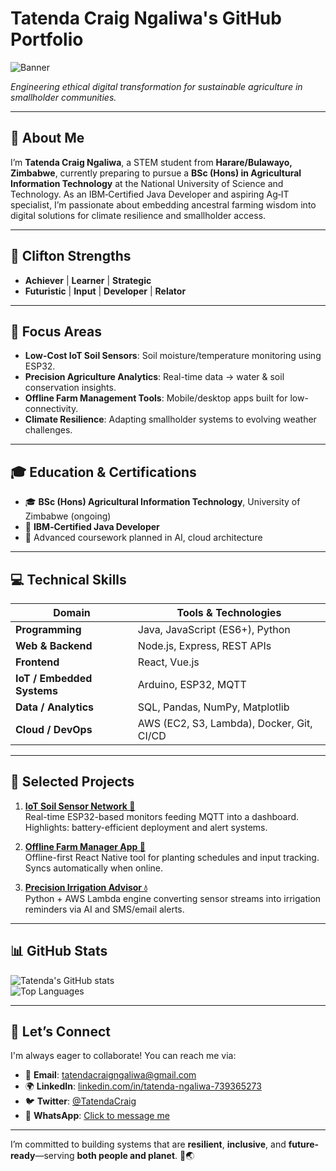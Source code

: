 # Tatenda Craig Ngaliwa's GitHub Portfolio

![Banner](https://via.placeholder.com/1000x250.png?text=AgriTech+with+IoT+Love)

*Engineering ethical digital transformation for sustainable agriculture in smallholder communities.*

---

## 👤 About Me

I’m **Tatenda Craig Ngaliwa**, a STEM student from **Harare/Bulawayo, Zimbabwe**, currently preparing to pursue a **BSc (Hons) in Agricultural Information Technology** at the National University of Science and Technology. As an IBM‑Certified Java Developer and aspiring Ag‑IT specialist, I’m passionate about embedding ancestral farming wisdom into digital solutions for climate resilience and smallholder access.

---

## 🌟 Clifton Strengths

- **Achiever** | **Learner** | **Strategic**  
- **Futuristic** | **Input** | **Developer** | **Relator**

---

## 🎯 Focus Areas

- **Low-Cost IoT Soil Sensors**: Soil moisture/temperature monitoring using ESP32.  
- **Precision Agriculture Analytics**: Real-time data → water & soil conservation insights.  
- **Offline Farm Management Tools**: Mobile/desktop apps built for low-connectivity.  
- **Climate Resilience**: Adapting smallholder systems to evolving weather challenges.

---

## 🎓 Education & Certifications

- 🎓 **BSc (Hons) Agricultural Information Technology**, University of Zimbabwe (ongoing)  
- 🏅 **IBM‑Certified Java Developer**  
- 📘 Advanced coursework planned in AI, cloud architecture

---

## 💻 Technical Skills

| Domain                    | Tools & Technologies                                 |
|---------------------------|------------------------------------------------------|
| **Programming**           | Java, JavaScript (ES6+), Python                     |
| **Web & Backend**         | Node.js, Express, REST APIs                         |
| **Frontend**              | React, Vue.js                                       |
| **IoT / Embedded Systems**| Arduino, ESP32, MQTT                                |
| **Data / Analytics**      | SQL, Pandas, NumPy, Matplotlib                      |
| **Cloud / DevOps**        | AWS (EC2, S3, Lambda), Docker, Git, CI/CD           |

---

## 🚀 Selected Projects

1. **[IoT Soil Sensor Network 🌱](https://github.com/yourusername/soil-sensor)**  
   Real-time ESP32-based monitors feeding MQTT into a dashboard. Highlights: battery-efficient deployment and alert systems.

2. **[Offline Farm Manager App 📱](https://github.com/yourusername/farm-manager)**  
   Offline-first React Native tool for planting schedules and input tracking. Syncs automatically when online.

3. **[Precision Irrigation Advisor 💧](https://github.com/yourusername/irrigation-advisor)**  
   Python + AWS Lambda engine converting sensor streams into irrigation reminders via AI and SMS/email alerts.

---

## 📊 GitHub Stats

![Tatenda's GitHub stats](https://github-readme-stats.vercel.app/api?username=yourusername&show_icons=true&theme=radical)  
![Top Languages](https://github-readme-stats.vercel.app/api/top-langs/?username=yourusername&layout=compact&theme=radical)

---

## 🤝 Let’s Connect

I'm always eager to collaborate! You can reach me via:

- 📧 **Email**: [tatendacraigngaliwa@gmail.com](mailto:tatendacraigngaliwa@gmail.com)  
- 🌍 **LinkedIn**: [linkedin.com/in/tatenda-ngaliwa-739365273](https://www.linkedin.com/in/tatenda-ngaliwa-739365273)  
- 🐦 **Twitter**: [@TatendaCraig](https://twitter.com/TatendaCraig)  
- 💬 **WhatsApp**: [Click to message me](https://wa.me/263789847246)

---

I’m committed to building systems that are **resilient**, **inclusive**, and **future-ready**—serving **both people and planet**. 🚜🌏
